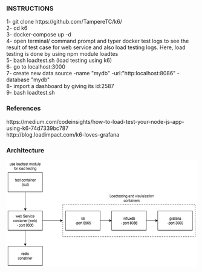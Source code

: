 <h3>INSTRUCTIONS </h3>
<p> 1- git clone https://github.com/TampereTC/k6/ <br>
    2- cd k6 <br>
    3- docker-compose up -d <br>
    4- open terminal/ command prompt and typer docker test logs to see the result of test case for web service and also load testing logs. Here, load testing is done by using npm module loadtes <br>
    5- bash loadtest.sh (load testing using k6)<br>
    6- go to localhost:3000 <br>
    7- create new data source -name "mydb" -url:"http:localhost:8086" -database "mydb" <br>
    8- import a dashboard by giving its id:2587 <br>
    9- bash loadtest.sh </p>
    
<h3> References </h3>
<p> https://medium.com/codeinsights/how-to-load-test-your-node-js-app-using-k6-74d7339bc787 <br>
    http://blog.loadimpact.com/k6-loves-grafana </p>
    
<h3> Architecture </h3>
<p align="center"><a href="https://github.com/TampereTC/k6/blob/master/architecture.png/"><img src="https://github.com/TampereTC/k6/blob/master/architecture.png" alt="k6" width="900" height="282"></a></p>
